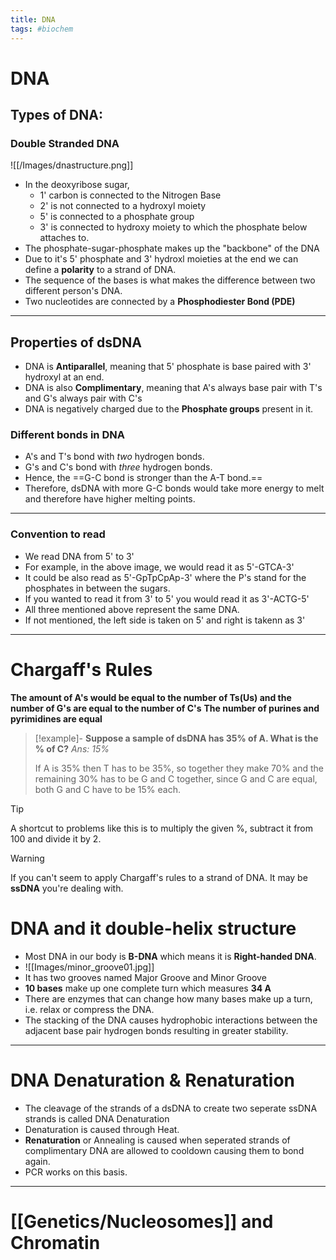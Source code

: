 ```yaml
---
title: DNA
tags: #biochem
---
```


# DNA
## Types of DNA:
### Double Stranded DNA
![[/Images/dnastructure.png]]
+ In  the deoxyribose sugar, 
	+ 1' carbon is connected to the Nitrogen Base
	+ 2' is not connected to a hydroxyl moiety
	+ 5' is connected to a phosphate group
	+ 3' is connected to hydroxy moiety to which the phosphate below attaches to.
+ The phosphate-sugar-phosphate makes up the "backbone" of the DNA
+ Due to it's 5' phosphate and 3' hydroxl moieties at the end we can define a **polarity** to a strand of DNA.
+ The sequence of the bases is what makes the difference between two different person's DNA.
+ Two nucleotides are connected by a **Phosphodiester Bond (PDE)** 
---
## Properties of dsDNA
+ DNA is **Antiparallel**, meaning that 5' phosphate is base paired with 3' hydroxyl at an end.
+ DNA is also **Complimentary**, meaning that A's always base pair with T's and G's always pair with C's
+ DNA is negatively charged due to the **Phosphate groups** present in it.
### Different bonds in DNA
+ A's and T's bond with *two* hydrogen bonds.
+ G's and C's bond with *three* hydrogen bonds.
+ Hence, the ==G-C bond is stronger than the A-T bond.==
+ Therefore, dsDNA with more G-C bonds would take more energy to melt and therefore have higher melting points.
---
### Convention to read
 + We read DNA from 5' to 3' 
 + For example, in the above image, we would read it as 5'-GTCA-3'
 + It could be also read as 5'-GpTpCpAp-3' where the P's stand for the phosphates in between the sugars.
 + If you wanted to read it from 3' to 5' you would read it as 3'-ACTG-5'
 + All three mentioned above represent the same DNA.
 + If not mentioned, the left side is taken on 5' and right is takenn as 3' 
---

# Chargaff's Rules
**The amount of A's would be equal to the number of Ts(Us) and the number of G's are equal to the number of C's**
**The number of purines and pyrimidines are equal**
>[!example]- **Suppose a sample of dsDNA has 35% of A. What is the % of C?**
>*Ans: 15%* 
>
>If A is 35% then T has to be 35%, so together they make 70% and the remaining 30% has to be G and C together, since G and C are equal, both G and C have to be 15% each.

>[!tip]  
>A shortcut to problems like this is to multiply the given %, subtract it from 100 and divide it by 2.

>[!warning] 
> If you can't seem to apply Chargaff's rules to a strand of DNA. It may be **ssDNA** you're dealing with.


# DNA and it double-helix structure
+ Most DNA in our body is **B-DNA** which means it is **Right-handed DNA**.
+ ![[Images/minor_groove01.jpg]]
+ It has two grooves named Major Groove and Minor Groove
+ **10 bases** make up one complete turn which measures **34 A**
+ There are enzymes that can change how many bases make up a turn, i.e. relax or compress the DNA.
+  The stacking of the DNA causes hydrophobic interactions between the adjacent base pair hydrogen bonds resulting in greater stability.
---
# DNA Denaturation & Renaturation
+ The cleavage of the strands of a dsDNA to create two seperate ssDNA strands is called DNA Denaturation
+ Denaturation is caused through Heat.
+ **Renaturation** or Annealing is caused when seperated strands of complimentary DNA are allowed to cooldown causing them to bond again. 
+ PCR works on this basis.
---
# [[Genetics/Nucleosomes]] and Chromatin




 